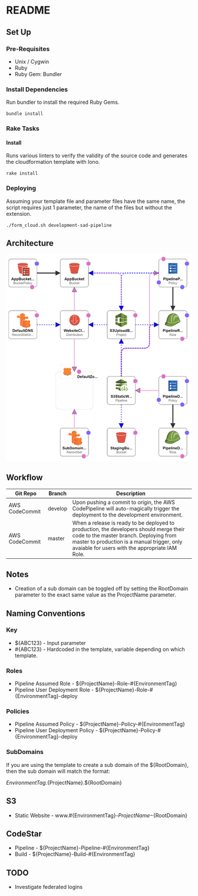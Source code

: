# README

## Set Up

### Pre-Requisites

- Unix / Cygwin
- Ruby
- Ruby Gem: Bundler

### Install Dependencies

Run bundler to install the required Ruby Gems.

```
bundle install
```

### Rake Tasks

#### Install

Runs various linters to verify the validity of the source code and generates the cloudformation template with lono.

```
rake install
```

### Deploying

Assuming your template file and parameter files have the same name, the script requires just 1 parameter, the name of the files but without the extension.

```
./form_cloud.sh development-sad-pipeline
```

## Architecture

![dev only](images/production-sad-pipeline.png)

## Workflow

Git Repo       | Branch  | Description
-------------- | ------- | ----------------------------------------------------------------------------------------------------------------------------------------------------------------------------------------------------------------------------------
AWS CodeCommit | develop | Upon pushing a commit to origin, the AWS CodePipeline will auto-magically trigger the deployment to the development environment.
AWS CodeCommit | master  | When a release is ready to be deployed to production, the developers should merge their code to the master branch. Deploying from master to production is a manual trigger, only avaiable for users with the appropriate IAM Role.

## Notes

- Creation of a sub domain can be toggled off by setting the RootDomain parameter to the exact same value as the ProjectName parameter.

## Naming Conventions

### Key

- ${ABC123} - Input parameter
- #{ABC123} - Hardcoded in the template, variable depending on which template.

### Roles

- Pipeline Assumed Role - ${ProjectName}-Role-#{EnvironmentTag}
- Pipeline User Deployment Role - ${ProjectName}-Role-#{EnvironmentTag}-deploy

### Policies

- Pipeline Assumed Policy - ${ProjectName}-Policy-#{EnvironmentTag}
- Pipeline User Deployment Policy - ${ProjectName}-Policy-#{EnvironmentTag}-deploy

### SubDomains

If you are using the template to create a sub domain of the ${RootDomain}, then the sub domain will match the format:

${EnvironmentTag}.${ProjectName}.${RootDomain}

## S3

- Static Website - www.#{EnvironmentTag}-${ProjectName}-${RootDomain}

## CodeStar

- Pipeline - ${ProjectName}-Pipeline-#{EnvironmentTag}
- Build - ${ProjectName}-Build-#{EnvironmentTag}

## TODO

- Investigate federated logins
